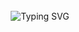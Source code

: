 <div align="center">
<img src="https://github.com/AsoiX-exe/AsoiX-exe/lv_0_20240820031212.mp4" alt="">
<br><br>
<img src="https://readme-typing-svg.demolab.com?font=Fira+Code&weight=700&duration=6000&pause=200&color=08C4DF&center=true&multiline=true&repeat=false&random=false&width=435&lines=%23include+%3Cabout.h%3E;%23include+%3Yes.h%3E" alt="Typing SVG" />
</div>

<!---
AsoiX-exe/AsoiX-exe is a ✨ special ✨ repository because its `README.md` (this file) appears on your GitHub profile.
You can click the Preview link to take a look at your changes.
--->
